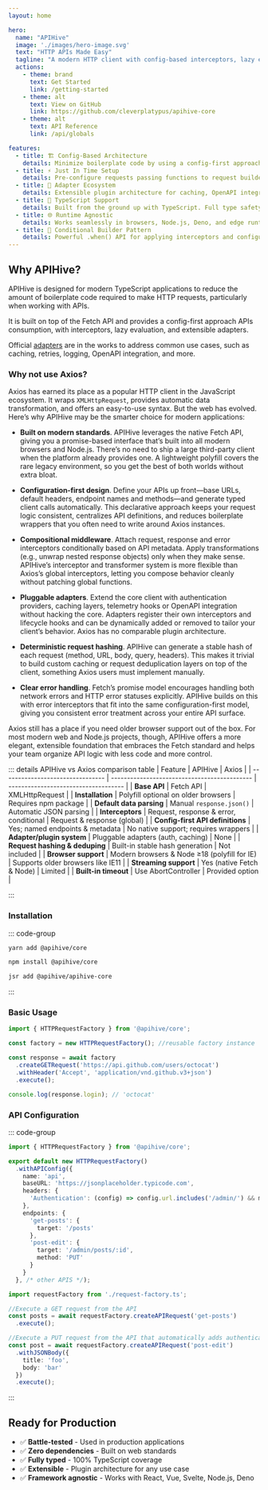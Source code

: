 ```yaml
---
layout: home

hero:
  name: "APIHive"
  image: './images/hero-image.svg'
  text: "HTTP APIs Made Easy"
  tagline: "A modern HTTP client with config-based interceptors, lazy evaluation, and extensible adapter ecosystem."
  actions:
    - theme: brand
      text: Get Started
      link: /getting-started
    - theme: alt
      text: View on GitHub
      link: https://github.com/cleverplatypus/apihive-core
    - theme: alt
      text: API Reference
      link: /api/globals

features:
  - title: 🏗️ Config-Based Architecture
    details: Minimize boilerplate code by using a config-first approach consume HTTP APIs.
  - title: ⚡ Just In Time Setup
    details: Pre-configure requests passing functions to request builders (e.g. headers, body, queryParams, etc.)
  - title: 🔌 Adapter Ecosystem
    details: Extensible plugin architecture for caching, OpenAPI integration, logging, and more. Build once, use everywhere.
  - title: 🎯 TypeScript Support
    details: Built from the ground up with TypeScript. Full type safety, excellent IntelliSense, and zero runtime surprises. Still works with plain JavaScript.
  - title: 🌐 Runtime Agnostic
    details: Works seamlessly in browsers, Node.js, Deno, and edge runtimes. One API, everywhere.
  - title: 🔄 Conditional Builder Pattern
    details: Powerful .when() API for applying interceptors and configuration conditionally based on request properties.
---
```


## Why APIHive?

APIHive is designed for modern TypeScript applications to reduce the amount of boilerplate code required to make HTTP requests, particularly when working with APIs.

It is built on top of the Fetch API and provides a config-first approach APIs consumption, with interceptors, lazy evaluation, and extensible adapters.

Official [adapters](adapters) are in the works to address common use cases, such as caching, retries, logging, OpenAPI integration, and more.

### Why not use Axios?

Axios has earned its place as a popular HTTP client in the JavaScript ecosystem. It wraps `XMLHttpRequest`, provides automatic data transformation, and offers an easy-to-use syntax. But the web has evolved. Here’s why APIHive may be the smarter choice for modern applications:

* **Built on modern standards**. APIHive leverages the native Fetch API, giving you a promise-based interface that’s built into all modern browsers and Node.js. There’s no need to ship a large third-party client when the platform already provides one. A lightweight polyfill covers the rare legacy environment, so you get the best of both worlds without extra bloat.

* **Configuration‑first design**. Define your APIs up front—base URLs, default headers, endpoint names and methods—and generate typed client calls automatically. This declarative approach keeps your request logic consistent, centralizes API definitions, and reduces boilerplate wrappers that you often need to write around Axios instances.

* **Compositional middleware**. Attach request, response and error interceptors conditionally based on API metadata. Apply transformations (e.g., unwrap nested response objects) only when they make sense. APIHive’s interceptor and transformer system is more flexible than Axios’s global interceptors, letting you compose behavior cleanly without patching global functions.

* **Pluggable adapters**. Extend the core client with authentication providers, caching layers, telemetry hooks or OpenAPI integration without hacking the core. Adapters register their own interceptors and lifecycle hooks and can be dynamically added or removed to tailor your client’s behavior. Axios has no comparable plugin architecture.

* **Deterministic request hashing**. APIHive can generate a stable hash of each request (method, URL, body, query, headers). This makes it trivial to build custom caching or request deduplication layers on top of the client, something Axios users must implement manually.

* **Clear error handling**. Fetch’s promise model encourages handling both network errors and HTTP error statuses explicitly. APIHive builds on this with error interceptors that fit into the same configuration-first model, giving you consistent error treatment across your entire API surface.

Axios still has a place if you need older browser support out of the box. For most modern web and Node.js projects, though, APIHive offers a more elegant, extensible foundation that embraces the Fetch standard and helps your team organize API logic with less code and more control.

::: details APIHive vs Axios comparison table
| Feature                          | APIHive                                      | Axios                                |
| -------------------------------- | -------------------------------------------- | ------------------------------------ |
| **Base API**                     | Fetch API                                    | XMLHttpRequest                       |
| **Installation**                 | Polyfill optional on older browsers          | Requires npm package                 |
| **Default data parsing**         | Manual `response.json()`                     | Automatic JSON parsing               |
| **Interceptors**                 | Request, response & error, conditional       | Request & response (global)          |
| **Config-first API definitions** | Yes; named endpoints & metadata              | No native support; requires wrappers |
| **Adapter/plugin system**        | Pluggable adapters (auth, caching)           | None                                 |
| **Request hashing & deduping**   | Built-in stable hash generation              | Not included                         |
| **Browser support**              | Modern browsers & Node ≥18 (polyfill for IE) | Supports older browsers like IE11    |
| **Streaming support**            | Yes (native Fetch & Node)                    | Limited                              |
| **Built-in timeout**             | Use AbortController                          | Provided option                      |

:::

### Installation

::: code-group
```bash [yarn]
yarn add @apihive/core
```
```bash [npm]
npm install @apihive/core
```
```bash [jsr]
jsr add @apihive/apihive-core
```
:::

### Basic Usage

```typescript
import { HTTPRequestFactory } from '@apihive/core';

const factory = new HTTPRequestFactory(); //reusable factory instance

const response = await factory
  .createGETRequest('https://api.github.com/users/octocat')
  .withHeader('Accept', 'application/vnd.github.v3+json')
  .execute();

console.log(response.login); // 'octocat'
```


### API Configuration

::: code-group
```typescript [request-factory.ts]
import { HTTPRequestFactory } from '@apihive/core';

export default new HTTPRequestFactory()
  .withAPIConfig({
    name: 'api',
    baseURL: 'https://jsonplaceholder.typicode.com',
    headers: {
      'Authentication': (config) => config.url.includes('/admin/') && mySessionObject.isAuthenticated() ? `Bearer ${mySessionObject.getAccessToken()}` : undefined
    },
    endpoints: {
      'get-posts': {
        target: '/posts'
      },
      'post-edit': {
        target: '/admin/posts/:id',
        method: 'PUT'
      }
    }
  }, /* other APIS */);
```

```typescript [consumers.ts]
import requestFactory from './request-factory.ts';

//Execute a GET request from the API
const posts = await requestFactory.createAPIRequest('get-posts')
  .execute();

//Execute a PUT request from the API that automatically adds authentication headers
const post = await requestFactory.createAPIRequest('post-edit')
  .withJSONBody({
    title: 'foo',
    body: 'bar'
  })
  .execute();
```
:::



## Ready for Production

- ✅ **Battle-tested** - Used in production applications
- ✅ **Zero dependencies** - Built on web standards
- ✅ **Fully typed** - 100% TypeScript coverage
- ✅ **Extensible** - Plugin architecture for any use case
- ✅ **Framework agnostic** - Works with React, Vue, Svelte, Node.js, Deno

